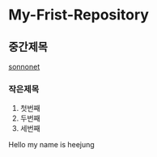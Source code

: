  # My-Frist-Repository
 ## 중간제목
  [sonnonet](https://github.com/dung717 "sonnonet")
  ### 작은제목
  1. 첫번째
  2. 두번째
  3. 세번째

Hello my name is heejung
